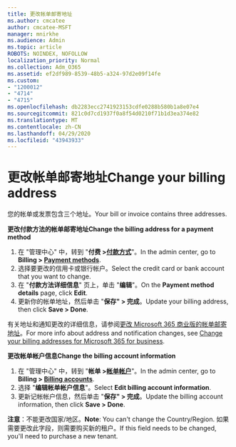 ```yaml
---
title: 更改帐单邮寄地址
ms.author: cmcatee
author: cmcatee-MSFT
manager: mnirkhe
ms.audience: Admin
ms.topic: article
ROBOTS: NOINDEX, NOFOLLOW
localization_priority: Normal
ms.collection: Adm_O365
ms.assetid: ef2df989-8539-48b5-a324-97d2e09f14fe
ms.custom:
- "1200012"
- "4714"
- "4715"
ms.openlocfilehash: db2283ecc2741923153cdfe0288b580b1a8e07e4
ms.sourcegitcommit: 821c0d7cd1937f0a8f54d0210f71b1d3ea374e82
ms.translationtype: MT
ms.contentlocale: zh-CN
ms.lasthandoff: 04/29/2020
ms.locfileid: "43943933"
---
```

# <a name="change-your-billing-address"></a><span data-ttu-id="23f00-102">更改帐单邮寄地址</span><span class="sxs-lookup"><span data-stu-id="23f00-102">Change your billing address</span></span>

<span data-ttu-id="23f00-103">您的帐单或发票包含三个地址。</span><span class="sxs-lookup"><span data-stu-id="23f00-103">Your bill or invoice contains three addresses.</span></span>

<span data-ttu-id="23f00-104">**更改付款方法的帐单邮寄地址**</span><span class="sxs-lookup"><span data-stu-id="23f00-104">**Change the billing address for a payment method**</span></span>

1. <span data-ttu-id="23f00-105">在 "管理中心" 中，转到 "**付费 >[付款方式](https://go.microsoft.com/fwlink/p/?linkid=2018806)**"。</span><span class="sxs-lookup"><span data-stu-id="23f00-105">In the admin center, go to **Billing > [Payment methods](https://go.microsoft.com/fwlink/p/?linkid=2018806)**.</span></span>
2. <span data-ttu-id="23f00-106">选择要更改的信用卡或银行帐户。</span><span class="sxs-lookup"><span data-stu-id="23f00-106">Select the credit card or bank account that you want to change.</span></span>
3. <span data-ttu-id="23f00-107">在 "**付款方法详细信息**" 页上，单击 "**编辑**"。</span><span class="sxs-lookup"><span data-stu-id="23f00-107">On the **Payment method details** page, click **Edit**.</span></span>
4. <span data-ttu-id="23f00-108">更新你的帐单地址，然后单击 "**保存" > 完成**。</span><span class="sxs-lookup"><span data-stu-id="23f00-108">Update your billing address, then click **Save > Done**.</span></span>

<span data-ttu-id="23f00-109">有关地址和通知更改的详细信息，请参阅[更改 Microsoft 365 商业版的帐单邮寄地址](https://docs.microsoft.com/microsoft-365/commerce/billing-and-payments/change-your-billing-addresses?view=o365-worldwide)。</span><span class="sxs-lookup"><span data-stu-id="23f00-109">For more info about address and notification changes, see [Change your billing addresses for Microsoft 365 for business](https://docs.microsoft.com/microsoft-365/commerce/billing-and-payments/change-your-billing-addresses?view=o365-worldwide).</span></span>

<span data-ttu-id="23f00-110">**更改帐单帐户信息**</span><span class="sxs-lookup"><span data-stu-id="23f00-110">**Change the billing account information**</span></span>

1. <span data-ttu-id="23f00-111">在 "管理中心" 中，转到 "**帐单 >[帐单帐户](https://admin.microsoft.com/Adminportal/Home?source=applauncher#/BillingAccounts/billing-accounts)**"。</span><span class="sxs-lookup"><span data-stu-id="23f00-111">In the admin center, go to **Billing > [Billing accounts](https://admin.microsoft.com/Adminportal/Home?source=applauncher#/BillingAccounts/billing-accounts)**.</span></span>
2. <span data-ttu-id="23f00-112">选择 "**编辑帐单帐户信息**"。</span><span class="sxs-lookup"><span data-stu-id="23f00-112">Select **Edit billing account information**.</span></span>
3. <span data-ttu-id="23f00-113">更新记帐帐户信息，然后单击 "**保存" > 完成**。</span><span class="sxs-lookup"><span data-stu-id="23f00-113">Update the billing account information, then click **Save > Done**.</span></span>

<span data-ttu-id="23f00-114">**注意**：不能更改国家/地区。</span><span class="sxs-lookup"><span data-stu-id="23f00-114">**Note**: You can't change the Country/Region.</span></span> <span data-ttu-id="23f00-115">如果需要更改此字段，则需要购买新的租户。</span><span class="sxs-lookup"><span data-stu-id="23f00-115">If this field needs to be changed, you'll need to purchase a new tenant.</span></span>
